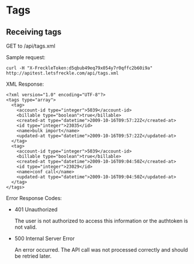 Tags
====

Receiving tags
--------------

GET to /api/tags.xml

Sample request:

    curl -H "X-FreckleToken:d5qbub49eq79x054y7r0qffc2b60i9a" http://apitest.letsfreckle.com/api/tags.xml

XML Response:

    <?xml version="1.0" encoding="UTF-8"?>
    <tags type="array">
      <tag>
        <account-id type="integer">5039</account-id>
        <billable type="boolean">true</billable>
        <created-at type="datetime">2009-10-16T09:57:22Z</created-at>
        <id type="integer">23035</id>
        <name>bulk import</name>
        <updated-at type="datetime">2009-10-16T09:57:22Z</updated-at>
      </tag>
      <tag>
        <account-id type="integer">5039</account-id>
        <billable type="boolean">true</billable>
        <created-at type="datetime">2009-10-16T09:04:50Z</created-at>
        <id type="integer">23029</id>
        <name>conf call</name>
        <updated-at type="datetime">2009-10-16T09:04:50Z</updated-at>
      </tag>
    </tags>

Error Response Codes:

  * 401 Unauthorized

    The user is not authorized to access this information or the authtoken is not valid.

  * 500 Internal Server Error

    An error occurred. The API call was not processed correctly and should be retried later.

